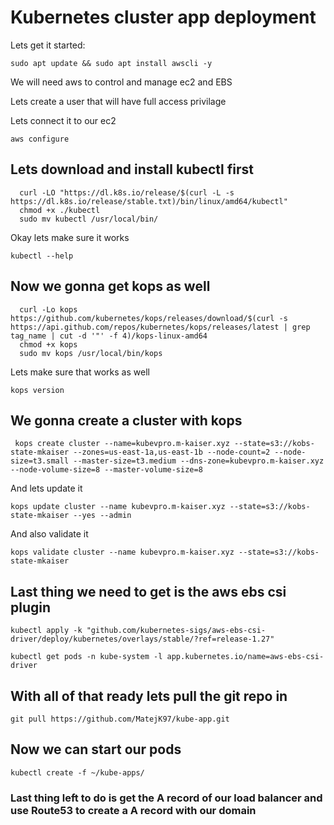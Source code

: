 # Kubernetes cluster app deployment

Lets get it started:

`sudo apt update && sudo apt install awscli -y`

We will need aws to control and manage ec2 and EBS

Lets create a user that will have full access privilage

Lets connect it to our ec2

  `aws configure`


## Lets download and install kubectl first
```
  curl -LO "https://dl.k8s.io/release/$(curl -L -s https://dl.k8s.io/release/stable.txt)/bin/linux/amd64/kubectl" 
  chmod +x ./kubectl 
  sudo mv kubectl /usr/local/bin/
```
Okay lets make sure it works

  `kubectl --help`

## Now we gonna get kops as well
```
  curl -Lo kops https://github.com/kubernetes/kops/releases/download/$(curl -s https://api.github.com/repos/kubernetes/kops/releases/latest | grep tag_name | cut -d '"' -f 4)/kops-linux-amd64
  chmod +x kops
  sudo mv kops /usr/local/bin/kops
```
Lets make sure that works as well

  `kops version`

## We gonna create a cluster with kops

 ` kops create cluster --name=kubevpro.m-kaiser.xyz --state=s3://kobs-state-mkaiser --zones=us-east-1a,us-east-1b --node-count=2 --node-size=t3.small --master-size=t3.medium --dns-zone=kubevpro.m-kaiser.xyz --node-volume-size=8 --master-volume-size=8`
 
And lets update it

  `kops update cluster --name kubevpro.m-kaiser.xyz --state=s3://kobs-state-mkaiser --yes --admin`

And also validate it

  `kops validate cluster --name kubevpro.m-kaiser.xyz --state=s3://kobs-state-mkaiser`

## Last thing we need to get is the aws ebs csi plugin

  `kubectl apply -k "github.com/kubernetes-sigs/aws-ebs-csi-driver/deploy/kubernetes/overlays/stable/?ref=release-1.27"`

  `kubectl get pods -n kube-system -l app.kubernetes.io/name=aws-ebs-csi-driver`
  
## With all of that ready lets pull the git repo in

  `git pull https://github.com/MatejK97/kube-app.git
`
## Now we can start our pods

  `kubectl create -f ~/kube-apps/`

### Last thing left to do is get the A record of our load balancer and use Route53 to create a A record with our domain
